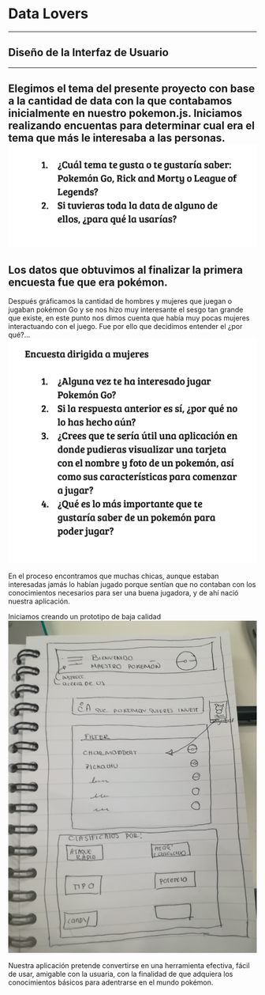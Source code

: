 # Data Lovers


---
## Diseño de la Interfaz de Usuario
---
Elegimos el tema del presente proyecto con base a la cantidad de data con la que contabamos inicialmente en nuestro pokemon.js. 
Iniciamos realizando encuentas para determinar cual era el tema que más le interesaba a las personas. 
![PrimeraEncuesta](imagenes/primeraEncuesta.jpg)
---
Los datos que obtuvimos al finalizar la primera encuesta fue que era pokémon. 
---

Después gráficamos la cantidad de hombres y mujeres que juegan o jugaban pokémon Go y se nos hizo muy interesante el sesgo tan grande que existe, en este punto nos dimos cuenta que había muy pocas mujeres interactuando con el juego. Fue por ello que decidimos entender el ¿por qué?...
![SegundaEncuesta](imagenes/SegundaEncuesta.jpg)

En el proceso encontramos que muchas chicas, aunque estaban interesadas jamás lo habían jugado porque sentían que no contaban con los conocimientos necesarios para ser una buena jugadora, y de ahí nació nuestra aplicación. 

Iniciamos creando un prototipo de baja calidad
![skecthBajaAfinidad](imagenes/sketch.jpg)

Nuestra aplicación pretende convertirse en una herramienta efectiva, fácil de usar, amigable con la usuaria, con la finalidad de que adquiera los conocimientos básicos para adentrarse en el mundo pokémon.


